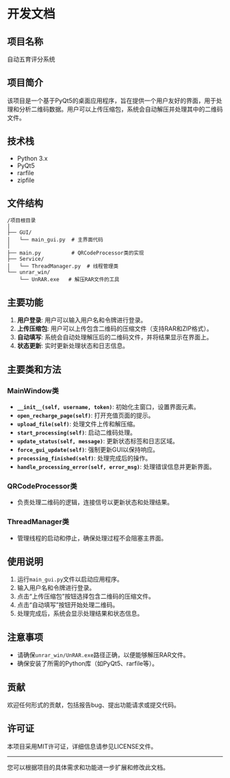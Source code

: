 # 开发文档

## 项目名称
自动五育评分系统

## 项目简介
该项目是一个基于PyQt5的桌面应用程序，旨在提供一个用户友好的界面，用于处理和分析二维码数据。用户可以上传压缩包，系统会自动解压并处理其中的二维码文件。

## 技术栈
- Python 3.x
- PyQt5
- rarfile
- zipfile

## 文件结构
```
/项目根目录
│
├── GUI/
│   └── main_gui.py  # 主界面代码
│
├── main.py          # QRCodeProcessor类的实现
├── Service/
│   └── ThreadManager.py  # 线程管理类
└── unrar_win/
    └── UnRAR.exe   # 解压RAR文件的工具
```

## 主要功能
1. **用户登录**: 用户可以输入用户名和令牌进行登录。
2. **上传压缩包**: 用户可以上传包含二维码的压缩文件（支持RAR和ZIP格式）。
3. **自动填写**: 系统会自动处理解压后的二维码文件，并将结果显示在界面上。
4. **状态更新**: 实时更新处理状态和日志信息。

## 主要类和方法

### MainWindow类
- **`__init__(self, username, token)`**: 初始化主窗口，设置界面元素。
- **`open_recharge_page(self)`**: 打开充值页面的提示。
- **`upload_file(self)`**: 处理文件上传和解压缩。
- **`start_processing(self)`**: 启动二维码处理。
- **`update_status(self, message)`**: 更新状态标签和日志区域。
- **`force_gui_update(self)`**: 强制更新GUI以保持响应。
- **`processing_finished(self)`**: 处理完成后的操作。
- **`handle_processing_error(self, error_msg)`**: 处理错误信息并更新界面。

### QRCodeProcessor类
- 负责处理二维码的逻辑，连接信号以更新状态和处理结果。

### ThreadManager类
- 管理线程的启动和停止，确保处理过程不会阻塞主界面。

## 使用说明
1. 运行`main_gui.py`文件以启动应用程序。
2. 输入用户名和令牌进行登录。
3. 点击“上传压缩包”按钮选择包含二维码的压缩文件。
4. 点击“自动填写”按钮开始处理二维码。
5. 处理完成后，系统会显示处理结果和状态信息。

## 注意事项
- 请确保`unrar_win/UnRAR.exe`路径正确，以便能够解压RAR文件。
- 确保安装了所需的Python库（如PyQt5、rarfile等）。

## 贡献
欢迎任何形式的贡献，包括报告bug、提出功能请求或提交代码。

## 许可证
本项目采用MIT许可证，详细信息请参见LICENSE文件。

---

您可以根据项目的具体需求和功能进一步扩展和修改此文档。
